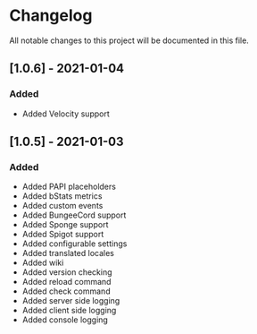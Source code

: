# Changelog

All notable changes to this project will be documented in this file.

## [1.0.6] - 2021-01-04

### Added

- Added Velocity support

## [1.0.5] - 2021-01-03

### Added

- Added PAPI placeholders
- Added bStats metrics
- Added custom events
- Added BungeeCord support
- Added Sponge support
- Added Spigot support
- Added configurable settings
- Added translated locales
- Added wiki
- Added version checking
- Added reload command
- Added check command
- Added server side logging
- Added client side logging
- Added console logging
